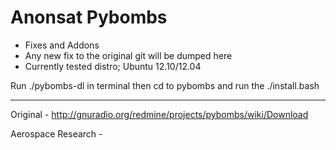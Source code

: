 
Anonsat Pybombs
================

- Fixes and Addons
- Any new fix to the original git will be dumped here
- Currently tested distro; Ubuntu 12.10/12.04

Run ./pybombs-dl in terminal then cd to pybombs and run the ./install.bash

-----

Original - http://gnuradio.org/redmine/projects/pybombs/wiki/Download

Aerospace Research - 
